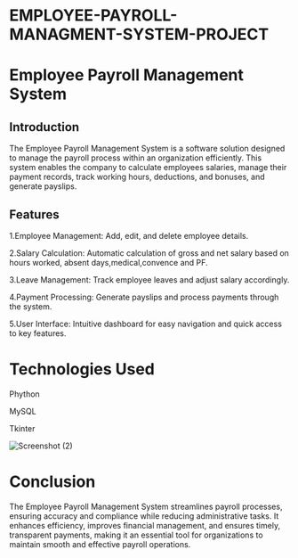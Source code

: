 # EMPLOYEE-PAYROLL-MANAGMENT-SYSTEM-PROJECT

# Employee Payroll Management System 
## Introduction
          
The Employee Payroll Management System is a software solution designed to manage the payroll process within an organization efficiently. 
This system enables the company to calculate employees salaries, manage their payment records, track working hours, deductions, and bonuses, and generate payslips.
## Features
1.Employee Management: Add, edit, and delete employee details.

2.Salary Calculation: Automatic calculation of gross and net salary based on hours worked, absent days,medical,convence and PF.

3.Leave Management: Track employee leaves and adjust salary accordingly.

4.Payment Processing: Generate payslips and process payments through the system.

5.User Interface: Intuitive dashboard for easy navigation and quick access to key features.
# Technologies Used
Phython

MySQL

Tkinter

![Screenshot (2)](https://github.com/user-attachments/assets/b6a16927-e47e-4af1-8f3f-200c6390820f)

# Conclusion
The Employee Payroll Management System streamlines payroll processes, ensuring accuracy and compliance 
while reducing administrative tasks. It enhances efficiency, improves financial management, and ensures 
timely, transparent payments, making it an essential tool for organizations to maintain smooth and effective payroll operations.










